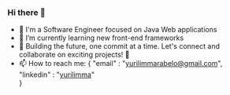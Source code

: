 ### Hi there 👋
- 🔭 I'm a Software Engineer focused on Java Web applications
- 🌱 I’m currently learning new front-end frameworks
- 🔧 Building the future, one commit at a time. Let's connect and collaborate on exciting projects! 💬
- 📫 How to reach me:
{ 
"email"     : "yurilimmarabelo@gmail.com",
"linkedin"  : "[yurilimma](https://www.linkedin.com/in/yurilimma/)"  
}
<!--
**yurilimma/yurilimma** is a ✨ _special_ ✨ repository because its `README.md` (this file) appears on your GitHub profile.

Here are some ideas to get you started:

- 🔭 I’m currently working on ...
- 🌱 I’m currently learning ...
- 👯 I’m looking to collaborate on ...
- 🤔 I’m looking for help with ...
- 💬 Ask me about ...
- 📫 How to reach me: ...
- 😄 Pronouns: ...
- ⚡ Fun fact: ...
-->
